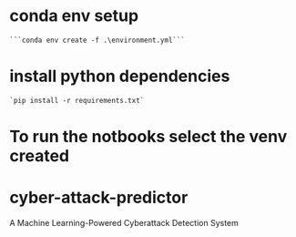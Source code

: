 # conda env setup
    ```conda env create -f .\environment.yml```

# install python dependencies
    `pip install -r requirements.txt`

# To run the notbooks select the venv created

# cyber-attack-predictor
A Machine Learning-Powered Cyberattack Detection System

